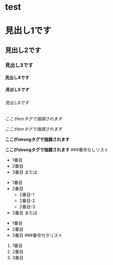 # test
# 見出し1です
## 見出し2です
### 見出し3です
#### 見出し4です
##### 見出し5です
###### 見出し6です

*ここがemタグで強調されます*

_ここがemタグで強調されます_

**ここがstrongタグで強調されます**

__ここがstrongタグで強調されます__
###番号なしリスト
* 1番目
* 2番目
* 3番目
または
+ 1番目
+ 2番目
    + 2番目-1
    + 2番目-2
    + 2番目-3
+ 3番目
または
- 1番目
- 2番目
- 3番目
###番号付きリスト
1. 1番目
2. 2番目
3. 3番目
